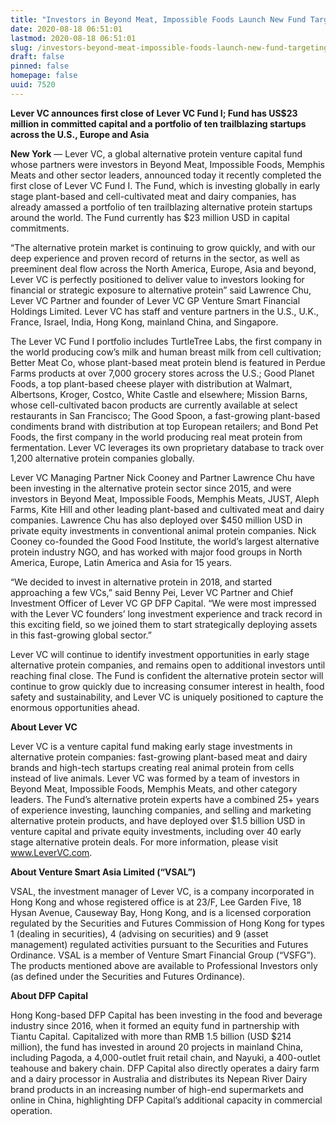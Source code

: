 ```yaml
---
title: "Investors in Beyond Meat, Impossible Foods Launch New Fund Targeting the Fast-Growing Global Alternative Protein Sector"
date: 2020-08-18 06:51:01
lastmod: 2020-08-18 06:51:01
slug: /investors-beyond-meat-impossible-foods-launch-new-fund-targeting-fast-growing-global-alternative
draft: false
pinned: false
homepage: false
uuid: 7520
---
```

<p><strong>Lever VC announces first close of Lever VC Fund I; Fund has US$23 million in committed capital and a portfolio of ten trailblazing startups across the U.S., Europe and Asia</strong></p>
<p><strong>New York</strong> — Lever VC, a global alternative protein venture capital fund whose partners were investors in Beyond Meat, Impossible Foods, Memphis Meats and other sector leaders, announced today it recently completed the first close of Lever VC Fund I. The Fund, which is investing globally in early stage plant-based and cell-cultivated meat and dairy companies, has already amassed a portfolio of ten trailblazing alternative protein startups around the world. The Fund currently has $23 million USD in capital commitments.</p>
<p>“The alternative protein market is continuing to grow quickly, and with our deep experience and proven record of returns in the sector, as well as preeminent deal flow across the North America, Europe, Asia and beyond, Lever VC is perfectly positioned to deliver value to investors looking for financial or strategic exposure to alternative protein” said Lawrence Chu, Lever VC Partner and founder of Lever VC GP Venture Smart Financial Holdings Limited. Lever VC has staff and venture partners in the U.S., U.K., France, Israel, India, Hong Kong, mainland China, and Singapore.</p>
<p>The Lever VC Fund I portfolio includes TurtleTree Labs, the first company in the world producing cow’s milk and human breast milk from cell cultivation; Better Meat Co, whose plant-based meat protein blend is featured in Perdue Farms products at over 7,000 grocery stores across the U.S.; Good Planet Foods, a top plant-based cheese player with distribution at Walmart, Albertsons, Kroger, Costco, White Castle and elsewhere; Mission Barns, whose cell-cultivated bacon products are currently available at select restaurants in San Francisco; The Good Spoon, a fast-growing plant-based condiments brand with distribution at top European retailers; and Bond Pet Foods, the first company in the world producing real meat protein from fermentation. Lever VC leverages its own proprietary database to track over 1,200 alternative protein companies globally.</p>
<p>Lever VC Managing Partner Nick Cooney and Partner Lawrence Chu have been investing in the alternative protein sector since 2015, and were investors in Beyond Meat, Impossible Foods, Memphis Meats, JUST, Aleph Farms, Kite Hill and other leading plant-based and cultivated meat and dairy companies. Lawrence Chu has also deployed over $450 million USD in private equity investments in conventional animal protein companies. Nick Cooney co-founded the Good Food Institute, the world’s largest alternative protein industry NGO, and has worked with major food groups in North America, Europe, Latin America and Asia for 15 years.</p>
<p>“We decided to invest in alternative protein in 2018, and started approaching a few VCs,” said Benny Pei, Lever VC Partner and Chief Investment Officer of Lever VC GP DFP Capital. “We were most impressed with the Lever VC founders’ long investment experience and track record in this exciting field, so we joined them to start strategically deploying assets in this fast-growing global sector.”</p>
<p>Lever VC will continue to identify investment opportunities in early stage alternative protein companies, and remains open to additional investors until reaching final close. The Fund is confident the alternative protein sector will continue to grow quickly due to increasing consumer interest in health, food safety and sustainability, and Lever VC is uniquely positioned to capture the enormous opportunities ahead.</p>
<p><strong>About Lever VC </strong></p>
<p>Lever VC is a venture capital fund making early stage investments in alternative protein companies: fast-growing plant-based meat and dairy brands and high-tech startups creating real animal protein from cells instead of live animals. Lever VC was formed by a team of investors in Beyond Meat, Impossible Foods, Memphis Meats, and other category leaders. The Fund’s alternative protein experts have a combined 25+ years of experience investing, launching companies, and selling and marketing alternative protein products, and have deployed over $1.5 billion USD in venture capital and private equity investments, including over 40 early stage alternative protein deals. For more information, please visit <a href="http://www.LeverVC.com">www.LeverVC.com</a>.</p>
<p><strong>About Venture Smart Asia Limited (“VSAL”)</strong></p>
<p>VSAL, the investment manager of Lever VC, is a company incorporated in Hong Kong and whose registered office is at 23/F, Lee Garden Five, 18 Hysan Avenue, Causeway Bay, Hong Kong, and is a licensed corporation regulated by the Securities and Futures Commission of Hong Kong for types 1 (dealing in securities), 4 (advising on securities) and 9 (asset management) regulated activities pursuant to the Securities and Futures Ordinance. VSAL is a member of Venture Smart Financial Group (“VSFG”). The products mentioned above are available to Professional Investors only (as defined under the Securities and Futures Ordinance).</p>
<p><strong>About DFP Capital</strong></p>
<p>Hong Kong-based DFP Capital has been investing in the food and beverage industry since 2016, when it formed an equity fund in partnership with Tiantu Capital. Capitalized with more than RMB 1.5 billion (USD $214 million), the fund has invested in around 20 projects in mainland China, including Pagoda, a 4,000-outlet fruit retail chain, and Nayuki, a 400-outlet teahouse and bakery chain. DFP Capital also directly operates a dairy farm and a dairy processor in Australia and distributes its Nepean River Dairy brand products in an increasing number of high-end supermarkets and online in China, highlighting DFP Capital’s additional capacity in commercial operation.</p>
